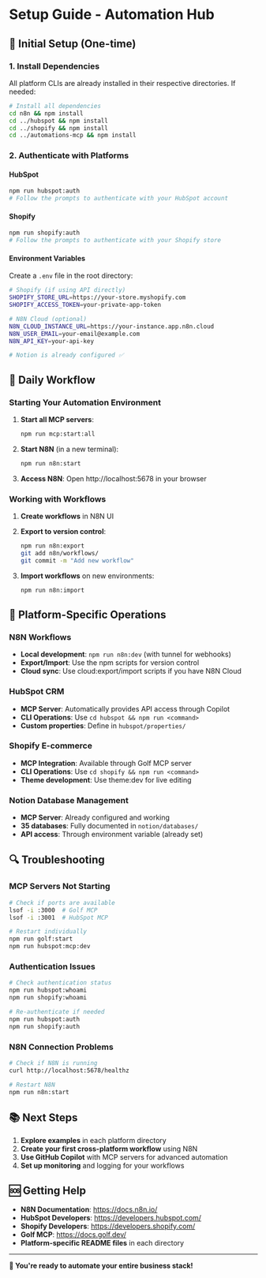 # Setup Guide - Automation Hub

## 🚀 Initial Setup (One-time)

### 1. Install Dependencies
All platform CLIs are already installed in their respective directories. If needed:
```bash
# Install all dependencies
cd n8n && npm install
cd ../hubspot && npm install  
cd ../shopify && npm install
cd ../automations-mcp && npm install
```

### 2. Authenticate with Platforms

#### HubSpot
```bash
npm run hubspot:auth
# Follow the prompts to authenticate with your HubSpot account
```

#### Shopify  
```bash
npm run shopify:auth
# Follow the prompts to authenticate with your Shopify store
```

#### Environment Variables
Create a `.env` file in the root directory:
```bash
# Shopify (if using API directly)
SHOPIFY_STORE_URL=https://your-store.myshopify.com
SHOPIFY_ACCESS_TOKEN=your-private-app-token

# N8N Cloud (optional)
N8N_CLOUD_INSTANCE_URL=https://your-instance.app.n8n.cloud
N8N_USER_EMAIL=your-email@example.com
N8N_API_KEY=your-api-key

# Notion is already configured ✅
```

## 🔧 Daily Workflow

### Starting Your Automation Environment

1. **Start all MCP servers**:
   ```bash
   npm run mcp:start:all
   ```

2. **Start N8N** (in a new terminal):
   ```bash
   npm run n8n:start
   ```

3. **Access N8N**: Open http://localhost:5678 in your browser

### Working with Workflows

1. **Create workflows** in N8N UI
2. **Export to version control**:
   ```bash
   npm run n8n:export
   git add n8n/workflows/
   git commit -m "Add new workflow"
   ```

3. **Import workflows** on new environments:
   ```bash
   npm run n8n:import
   ```

## 🎯 Platform-Specific Operations

### N8N Workflows
- **Local development**: `npm run n8n:dev` (with tunnel for webhooks)
- **Export/Import**: Use the npm scripts for version control
- **Cloud sync**: Use cloud:export/import scripts if you have N8N Cloud

### HubSpot CRM
- **MCP Server**: Automatically provides API access through Copilot
- **CLI Operations**: Use `cd hubspot && npm run <command>`
- **Custom properties**: Define in `hubspot/properties/`

### Shopify E-commerce
- **MCP Integration**: Available through Golf MCP server
- **CLI Operations**: Use `cd shopify && npm run <command>`
- **Theme development**: Use theme:dev for live editing

### Notion Database Management
- **MCP Server**: Already configured and working
- **35 databases**: Fully documented in `notion/databases/`
- **API access**: Through environment variable (already set)

## 🔍 Troubleshooting

### MCP Servers Not Starting
```bash
# Check if ports are available
lsof -i :3000  # Golf MCP
lsof -i :3001  # HubSpot MCP

# Restart individually
npm run golf:start
npm run hubspot:mcp:dev
```

### Authentication Issues
```bash
# Check authentication status
npm run hubspot:whoami
npm run shopify:whoami

# Re-authenticate if needed
npm run hubspot:auth
npm run shopify:auth
```

### N8N Connection Problems
```bash
# Check if N8N is running
curl http://localhost:5678/healthz

# Restart N8N
npm run n8n:start
```

## 📚 Next Steps

1. **Explore examples** in each platform directory
2. **Create your first cross-platform workflow** using N8N
3. **Use GitHub Copilot** with MCP servers for advanced automation
4. **Set up monitoring** and logging for your workflows

## 🆘 Getting Help

- **N8N Documentation**: https://docs.n8n.io/
- **HubSpot Developers**: https://developers.hubspot.com/
- **Shopify Developers**: https://developers.shopify.com/
- **Golf MCP**: https://docs.golf.dev/
- **Platform-specific README files** in each directory

---

**🎉 You're ready to automate your entire business stack!**
